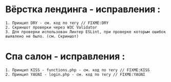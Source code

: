 # Вёрстка лендинга - исправления :
    1. Принцип DRY - см. код по тегу // FIXME:DRY
    2. Скриншот проверки через W3C Validator
    3. Для проверки использован Линтер ESLint, при проверке которым ошибок выявлено не было. (см. Скриншот)

# Спа салон - исправления :
    1. Принцип KISS - functions.php - см. код по тегу // FIXME:KISS
    2. Принцип YAGNI - login.php - см. код по тегу // FIXME:YAGNI
